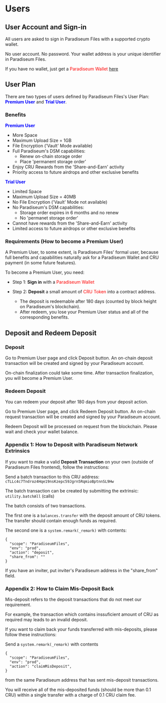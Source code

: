 # Users

## User Account and Sign-in

All users are asked to sign in Paradiseum Files with a supported crypto wallet.  

No user account. No password. Your wallet address is your unique identifier in Paradiseum Files.  

If you have no wallet, just get a <font color="red">Paradiseum Wallet</font> [here](https://chrome.google.com/webstore/detail/) 

## User Plan

There are two types of users defined by Paradiseum Files's User Plan: <font color="blue">**Premium User**</font> and <font color="blue">**Trial User**</font>.

### Benefits
**<font color="blue">Premium User</font>**  

- More Space
- Maximum Upload Size = 1GB
- File Encryption ('Vault' Mode available)
- Full Paradiseum's DSM capabilities:
  - Renew on-chain storage order
  - Place 'permanent storage order'
- Enjoy CRU Rewards from the 'Share-and-Earn' activity
- Priority access to future airdrops and other exclusive benefits

**<font color="blue">Trial User</font>**  

- Limited Space
- Maximum Upload Size = 40MB
- No File Encryption ('Vault' Mode not available)
- No Paradiseum's DSM capabilities:
  - Storage order expires in 6 months and no renew
  - No 'permanet storage order'
- Cannot have rewards from the 'Share-and-Earn' activity
- Limited access to future airdrops or other exclusive benefits

### Requirements (How to become a Premium User)

A Premium User, to some extent, is Paradiseum Files' formal user, because full benefits and capabilities naturally ask for a Paradiseum Wallet and CRU payment (in some future features).

To become a Premium User, you need:

- Step 1: **Sign in** with a <font color="red">Paradiseum Wallet</font>

- Step 2: **Deposit** a small amount of <font color="red">CRU Token</font> into a contract address. 
  - The deposit is redeemable after 180 days (counted by block height on Paradiseum's blockchain).
  - After redeem, you lose your Premium User status and all of the corresponding benefits.
  
## Deposit and Redeem Deposit

### Deposit

Go to Premium User page and click Deposit button. An on-chain deposit transaction will be created and signed by your Paradiseum account.  

On-chain finalization could take some time. After transaction finalization, you will become a Premium User.  

### Redeem Deposit

You can redeem your deposit after 180 days from your deposit action.

Go to Premium User page, and click Redeem Deposit button. An on-chain request transaction will be created and signed by your Paradiseum account.   

Redeem Deposit will be processed on request from the blockchain. Please wait and check your wallet balance.  

### Appendix 1: How to Deposit with Paradiseum Network Extrinsics

If you want to make a valid **Deposit Transaction** on your own (outside of Paradiseum Files frontend), follow the instructions:  

Send a batch transaction to this CRU address: `cTLLc4c7Tndroz4Hqe19nsKzepc59Jgrn5RqmioBptnnSL9Hw` 

The batch transaction can be created by submitting the extrinsic: `utility.batchAll` (calls) 

The batch consists of two transactions. 

The first one is a `balances.transfer` with the deposit amount of CRU tokens. The transfer should contain enough funds as required.   

The second one is a `system.remark(_remark)` with contents:  

```
{
  "scope": "ParadiseumFiles",
  "env": "prod",
  "action": "deposit",
  "share_from": ""
}
```
If you have an inviter, put inviter's Paradiseum address in the "share_from" field.

### Appendix 2: How to Claim Mis-Deposit Back

Mis-deposit refers to the deposit transactions that do not meet our requirement.  

For example, the transaction which contains inssuficient amount of CRU as required may leads to an invalid deposit.  

If you want to claim back your funds transferred with mis-deposits, please follow these instructions:

Send a `system.remark(_remark)` with contents

```
{
  "scope": "ParadiseumFiles",
  "env": "prod",
  "action": "claimMisDeposit",
}
```
from the same Paradiseum address that has sent mis-deposit transactions.

You will receive all of the mis-deposited funds (should be more than 0.1 CRU) within a single transfer with a charge of 0.1 CRU claim fee.















